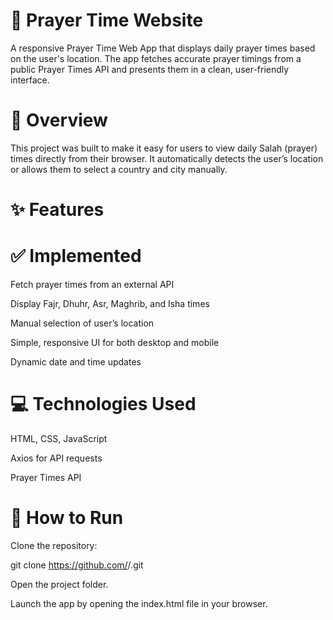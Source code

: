 # 🕌 Prayer Time Website

A responsive Prayer Time Web App that displays daily prayer times based on the user's location.
The app fetches accurate prayer timings from a public Prayer Times API and presents them in a clean, user-friendly interface.

# 🌙 Overview

This project was built to make it easy for users to view daily Salah (prayer) times directly from their browser.
It automatically detects the user’s location or allows them to select a country and city manually.

# ✨ Features
# ✅ Implemented

Fetch prayer times from an external API

Display Fajr, Dhuhr, Asr, Maghrib, and Isha times

Manual selection of user’s location

Simple, responsive UI for both desktop and mobile

Dynamic date and time updates


# 💻 Technologies Used

HTML, CSS, JavaScript

Axios for API requests

Prayer Times API


# 🧩 How to Run

Clone the repository:

git clone https://github.com/<your-username>/<repo-name>.git


Open the project folder.

Launch the app by opening the index.html file in your browser.
